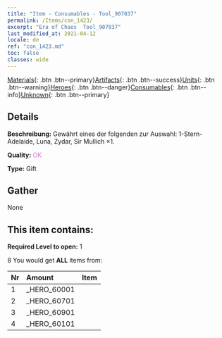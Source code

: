 ```yaml
---
title: "Item - Consumables - Tool_907037"
permalink: /Items/con_1423/
excerpt: "Era of Chaos  Tool_907037"
last_modified_at: 2021-04-12
locale: de
ref: "con_1423.md"
toc: false
classes: wide
---
```

 [Materials](/de/Items/){: .btn .btn--primary}[Artifacts](/de/Items/Artifacts/){: .btn .btn--success}[Units](/de/Items/Units/){: .btn .btn--warning}[Heroes](/de/Items/Heroes/){: .btn .btn--danger}[Consumables](/de/Items/Consumables/){: .btn .btn--info}[Unknown](/de/Items/Unknown/){: .btn .btn--primary}

## Details
 **Beschreibung:** Gewährt eines der folgenden zur Auswahl: 1-Stern-Adelaide, Luna, Zydar, Sir Mullich ×1.

 **Quality:** <span style="color: #DA70D6">OK</span>

 **Type:** Gift

## Gather

  None

## This item contains:

 **Required Level to open:** 1

 8 You would get **ALL** items  from:

  | Nr | Amount |     Item    |
  |:---|:-------|:------------|
  | 1 | _HERO_60001 | 
  | 2 | _HERO_60701 | 
  | 3 | _HERO_60901 | 
  | 4 | _HERO_60101 | 
